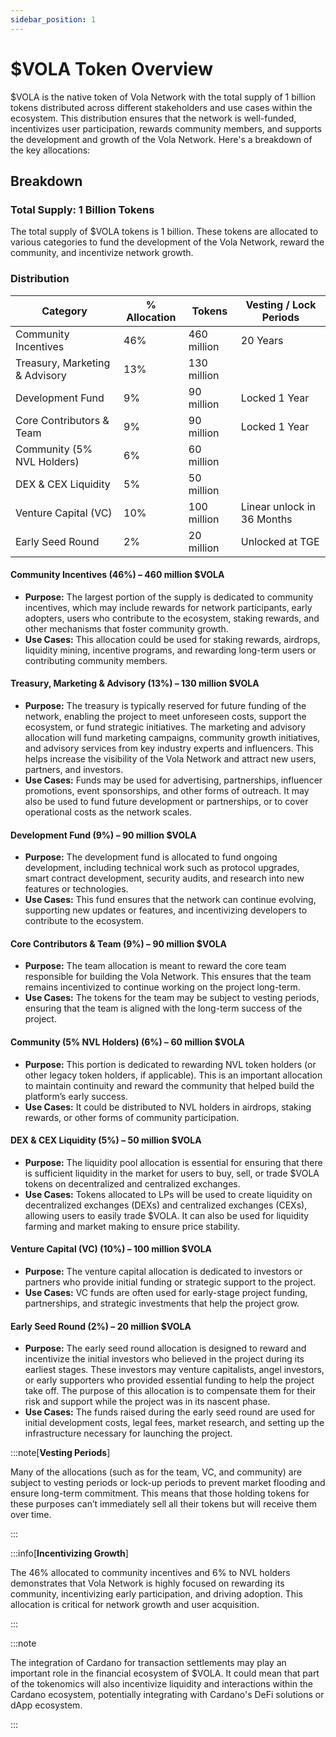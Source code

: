 ```yaml
---
sidebar_position: 1
---
```


# $VOLA Token Overview

\$VOLA is the native token of Vola Network with the total supply of 1 billion tokens distributed across different stakeholders and use cases within the ecosystem. This distribution ensures that the network is well-funded, incentivizes user participation, rewards community members, and supports the development and growth of the Vola Network. Here's a breakdown of the key allocations:

## Breakdown

### Total Supply: 1 Billion Tokens

The total supply of $VOLA tokens is 1 billion. These tokens are allocated to various categories to fund the development of the Vola Network, reward the community, and incentivize network growth.

### Distribution

| Category                       | % Allocation | Tokens      | Vesting / Lock Periods     |
| ------------------------------ | ------------ | ----------- | -------------------------- |
| Community Incentives           | 46%          | 460 million | 20 Years                   |
| Treasury, Marketing & Advisory | 13%          | 130 million |                            |
| Development Fund               | 9%           | 90 million  | Locked 1 Year              |
| Core Contributors & Team       | 9%           | 90 million  | Locked 1 Year              |
| Community (5% NVL Holders)     | 6%           | 60 million  |                            |
| DEX & CEX Liquidity            | 5%           | 50 million  |                            |
| Venture Capital (VC)           | 10%          | 100 million | Linear unlock in 36 Months |
| Early Seed Round               | 2%           | 20 million  | Unlocked at TGE            |

#### Community Incentives (46%) – 460 million $VOLA

- **Purpose:** The largest portion of the supply is dedicated to community incentives, which may include rewards for network participants, early adopters, users who contribute to the ecosystem, staking rewards, and other mechanisms that foster community growth.
- **Use Cases:** This allocation could be used for staking rewards, airdrops, liquidity mining, incentive programs, and rewarding long-term users or contributing community members.

#### Treasury, Marketing & Advisory (13%) – 130 million $VOLA

- **Purpose:** The treasury is typically reserved for future funding of the network, enabling the project to meet unforeseen costs, support the ecosystem, or fund strategic initiatives. The marketing and advisory allocation will fund marketing campaigns, community growth initiatives, and advisory services from key industry experts and influencers. This helps increase the visibility of the Vola Network and attract new users, partners, and investors.
- **Use Cases:** Funds may be used for advertising, partnerships, influencer promotions, event sponsorships, and other forms of outreach. It may also be used to fund future development or partnerships, or to cover operational costs as the network scales.

#### Development Fund (9%) – 90 million $VOLA

- **Purpose:** The development fund is allocated to fund ongoing development, including technical work such as protocol upgrades, smart contract development, security audits, and research into new features or technologies.
- **Use Cases:** This fund ensures that the network can continue evolving, supporting new updates or features, and incentivizing developers to contribute to the ecosystem.

#### Core Contributors & Team (9%) – 90 million $VOLA

- **Purpose:** The team allocation is meant to reward the core team responsible for building the Vola Network. This ensures that the team remains incentivized to continue working on the project long-term.
- **Use Cases:** The tokens for the team may be subject to vesting periods, ensuring that the team is aligned with the long-term success of the project.

#### Community (5% NVL Holders) (6%) – 60 million $VOLA

- **Purpose:** This portion is dedicated to rewarding NVL token holders (or other legacy token holders, if applicable). This is an important allocation to maintain continuity and reward the community that helped build the platform’s early success.
- **Use Cases:** It could be distributed to NVL holders in airdrops, staking rewards, or other forms of community participation.

#### DEX & CEX Liquidity (5%) – 50 million $VOLA

- **Purpose:** The liquidity pool allocation is essential for ensuring that there is sufficient liquidity in the market for users to buy, sell, or trade $VOLA tokens on decentralized and centralized exchanges.
- **Use Cases:** Tokens allocated to LPs will be used to create liquidity on decentralized exchanges (DEXs) and centralized exchanges (CEXs), allowing users to easily trade $VOLA. It can also be used for liquidity farming and market making to ensure price stability.

#### Venture Capital (VC) (10%) – 100 million $VOLA

- **Purpose:** The venture capital allocation is dedicated to investors or partners who provide initial funding or strategic support to the project.
- **Use Cases:** VC funds are often used for early-stage project funding, partnerships, and strategic investments that help the project grow.

#### Early Seed Round (2%) – 20 million $VOLA

- **Purpose:** The early seed round allocation is designed to reward and incentivize the initial investors who believed in the project during its earliest stages. These investors may venture capitalists, angel investors, or early supporters who provided essential funding to help the project take off. The purpose of this allocation is to compensate them for their risk and support while the project was in its nascent phase.
- **Use Cases:** The funds raised during the early seed round are used for initial development costs, legal fees, market research, and setting up the infrastructure necessary for launching the project.

:::note[**Vesting Periods**]

Many of the allocations (such as for the team, VC, and community) are subject to vesting periods or lock-up periods to prevent market flooding and ensure long-term commitment. This means that those holding tokens for these purposes can’t immediately sell all their tokens but will receive them over time.

:::

:::info[**Incentivizing Growth**]

The 46% allocated to community incentives and 6% to NVL holders demonstrates that Vola Network is highly focused on rewarding its community, incentivizing early participation, and driving adoption. This allocation is critical for network growth and user acquisition.

:::

:::note

The integration of Cardano for transaction settlements may play an important role in the financial ecosystem of $VOLA. It could mean that part of the tokenomics will also incentivize liquidity and interactions within the Cardano ecosystem, potentially integrating with Cardano's DeFi solutions or dApp ecosystem.

:::
